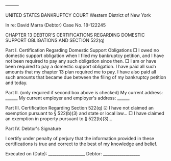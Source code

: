 ———

UNITED STATES BANKRUPTCY COURT
Western District of New York

In re: David Marra (Debtor)
Case No. 18-122245

CHAPTER 13 DEBTOR'S CERTIFICATIONS REGARDING DOMESTIC SUPPORT OBLIGATIONS AND SECTION 522(q)

Part I. Certification Regarding Domestic Support Obligations
□ I owed no domestic support obligation when I filed my bankruptcy petition, and I have not been required to pay any such obligation since then.
□ I am or have been required to pay a domestic support obligation. I have paid all such amounts that my chapter 13 plan required me to pay. I have also paid all such amounts that became due between the filing of my bankruptcy petition and today.

Part II. (only required if second box above is checked)
My current address: ______
My current employer and employer's address: ______

Part III. Certification Regarding Section 522(q)
☑ I have not claimed an exemption pursuant to § 522(b)(3) and state or local law...
□ I have claimed an exemption in property pursuant to § 522(b)(3)...

Part IV. Debtor's Signature

I certify under penalty of perjury that the information provided in these certifications is true and correct to the best of my knowledge and belief.

Executed on (Date): __________________
Debtor: __________________

